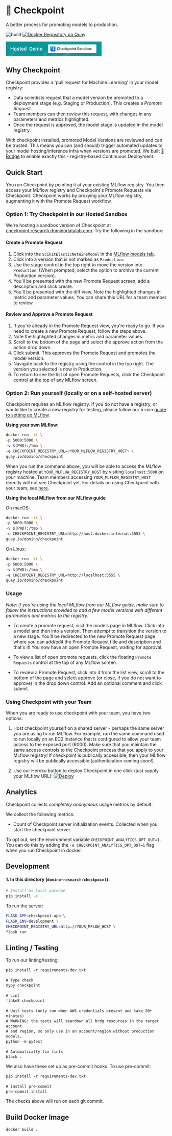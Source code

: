 # :passport_control: Checkpoint

A better process for promoting models to production.

![build](https://github.com/dominodatalab/domino-research/actions/workflows/checkpoint.yml/badge.svg?branch=main)
[![Docker Repository on Quay](https://quay.io/repository/domino/checkpoint/status "Docker Repository on Quay")](https://quay.io/repository/domino/checkpoint)

[<img src="assets/try-demo.png" alt="Try Demo" width="300px"/>](https://bit.ly/3zW7h93)

## Why Checkpoint

Checkpoint provides a 'pull request for Machine Learning' in your model registry:
- Data scientists request that a model version be promoted to a deployment stage (e.g. Staging or Production).
  This creates a _Promote Request_.
- Team members can then review this request, with changes in any parameters and metrics highlighted.
- Once the request is approved, the model stage is updated in the model registry.

With checkpoint installed, promoted Model Versions are reviewed and can be trusted. This means you can
(and should) trigger automated updates to your model hosting/inference infra when versions are promoted.
We built [:bridge_at_night: Bridge](https://github.com/dominodatalab/domino-research/tree/main/bridge)
to enable exactly this - registry-based Continuous Deployment.

## Quick Start

You run Checkpoint by pointing it at your existing MLflow registry. You then access your MLflow registry
and Checkpoint's Promote Requests via Checkpoint. Checkpoint works by proxying your MLflow registry,
augmenting it with the Promote Request workflow.

<a name="try-checkpoint-in-our-hosted-sandbox"></a>

### Option 1: Try Checkpoint in our Hosted Sandbox

We're hosting a sandbox version of Checkpoint at [checkpoint.research.dominodatalab.com](https://bit.ly/3ihLjYj). Try the following in the sandbox:

#### Create a Promote Request

1. Click into the `ScikitElasticNetWineModel` in the [MLflow models tab](https://bit.ly/3ihLjYj).
2. Click into a version that is not marked as `Production`.
3. Use the stage control in the top right to move the version into `Production`.
   (When prompted, select the option to archive the current Production version).
4. You'll be presented with the new Promote Request screen, add a description and click create.
5. You'll be presented with the diff view. Note the highlighted changes in metric and parameter values. You can share this URL for a team member to review.

#### Review and Approve a Promote Request

1. If you're already in the Promote Request view, you're ready to go. If you need to create
   a new Promote Request, follow the steps above.
2. Note the highlighted changes in metric and parameter values.
3. Scroll to the bottom of the page and select the approve action from the action drop down.
4. Click submit. This approves the Promote Request and promotes the model version.
5. Navigate back to the registry using the control in the top right. The version you selected is now in Production.
6. To return to see the list of open Promote Requests, click the Checkpoint control at the top
   of any MLflow screen.

<a name="install-checkpoint"></a>

### Option 2: Run yourself (locally or on a self-hosted server)

Checkpoint requires an MLflow registry. If you do not have a registry, or would like to create a new registry for testing,
please follow our 5-min [guide to setting up MLflow](https://bit.ly/3tKeiZb).

**Using your own MLflow:**

```bash
docker run -it \
-p 5000:5000 \
-v $(PWD):/tmp \
-e CHECKPOINT_REGISTRY_URL=<YOUR_MLFLOW_REGISTRY_HOST> \
quay.io/domino/checkpoint
```

When you run the command above, you will be able to access the MLflow registry
hosted at `YOUR_MLFLOW_REGISTRY_HOST` by visiting `localhost:5000` on _your_ machine.
Team members accessing `YOUR_MLFLOW_REGISTRY_HOST` directly will not see Checkpoint yet.
For details on using Checkpoint with your team, see [here](#use-checkpoint-with-team).

**Using the local MLflow from our MLflow guide** 

On macOS:

```bash
docker run -it \
-p 5000:5000 \
-v $(PWD):/tmp \
-e CHECKPOINT_REGISTRY_URL=http://host.docker.internal:5555 \
quay.io/domino/checkpoint
```

On Linux:

```bash
docker run -it \
-p 5000:5000 \
-v $(PWD):/tmp \
-e CHECKPOINT_REGISTRY_URL=http://localhost:5555 \
quay.io/domino/checkpoint
```

### Usage

*Note: if you're using the local MLflow from our MLflow guide, make sure to follow the instructions*
*provided to add a few model versions with different parameters and metrics to the registry*.

- To create a promote request, visit the models page in MLflow. Click into a model and then into
  a version. Then attempt to transition the version to a new stage. You'll be redirected to the 
  new Promote Request page where you can add/edit the Promote Request title and description and
  that's it! You now have an open Promote Request, waiting for approval.

- To view a list of open promote requests, click the floating `Promote Requests` control
  at the top of any MLflow screen.

- To review a Promote Request, click into it from the list view, scroll to the bottom of the page
  and select approve (or close, if you do not want to approve) in the drop down control. Add an 
  optional comment and click submit.

<a name="use-checkpoint-with-team"></a>

### Using Checkpoint with your Team

When you are ready to use checkpoint with your team, you have two options:

1. Host checkpoint yourself on a shared server - perhaps the same server you are using to run MLflow.
  For example, run the same command used to run locally on an EC2 instance that is configured to allow
  your team access to the exposed port (6000). Make sure that you maintain the same access controls
  to the Checkpoint process that you apply to your MLflow registry! If checkpoint is publically accessible,
  then your MLflow registry will be publically accessible (authentication coming soon!).
  
2. Use our Heroku button to deploy Checkpoint in one click (just supply your MLflow URL):
  [![Deploy](https://www.herokucdn.com/deploy/button.svg)](https://heroku.com/deploy?template=https://github.com/domino-research/heroku-checkpoint/tree/main)

## Analytics

Checkpoint collects *completely anonymous* usage metrics by default.

We collect the following metrics:

- Count of Checkpoint server initialization events. Collected when you start the checkpoint server.

To opt out, set the environment variable `CHECKPOINT_ANALYTICS_OPT_OUT=1`. You can do this by adding
the `-e CHECKPOINT_ANALYTICS_OPT_OUT=1` flag when you run Checkpoint in docker.

## Development

#### 1. In this directory (`domino-research/checkpoint`):

```bash
# Install as local package
pip install -e .
```

To run the server:

```bash
FLASK_APP=checkpoint.app \
FLASK_ENV=development \
CHECKPOINT_REGISTRY_URL=http://YOUR_MFLOW_HOST \
flask run
```

## Linting / Testing

To run our linting/testing:

```
pip install -r requirements-dev.txt

# Type check
mypy checkpoint

# Lint
flake8 checkpoint

# Unit tests (only run when AWS credentials present and take 20+ minutes)
# WARNING: the tests will teardown all brdg resources in the target account
# and region, so only use in an account/region without production models.
python -m pytest

# Automatically fix lints
black .
```

We also have these set up as pre-commit hooks. To use pre-commit:

```
pip install -r requirements-dev.txt

# install pre-commit
pre-commit install
```

The checks above will run on each git commit.

## Build Docker Image

```
docker build .
```
